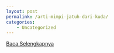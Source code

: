 ```yaml
---
layout: post
permalink: /arti-mimpi-jatuh-dari-kuda/
categories:
    - Uncategorized
---
```


[Baca Selengkapnya](/10)